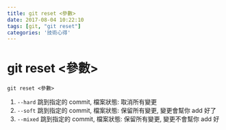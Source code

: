 ```yaml
---
title: git reset <參數>
date: 2017-08-04 10:22:10
tags: [git, "git reset"]
categories: '技術心得'
---
```


# git reset <參數>

```
git reset <參數>
```

1. `--hard`
   跳到指定的 commit, 檔案狀態: 取消所有變更
2. `--soft`
   跳到指定的 commit, 檔案狀態: 保留所有變更, 變更會幫你 add 好了
3. `--mixed`
   跳到指定的 commit, 檔案狀態: 保留所有變更, 變更不會幫你 add 好
